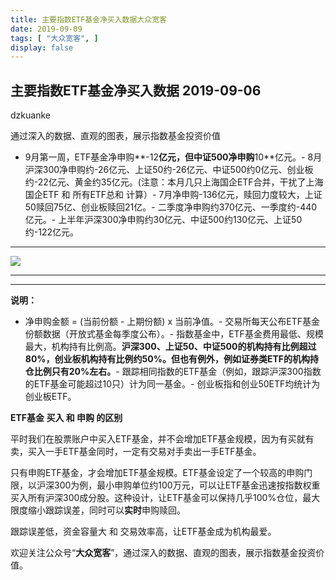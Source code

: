 ```yaml
---
title: 主要指数ETF基金净买入数据大众宽客
date: 2019-09-09
tags: [ "大众宽客", ]
display: false
---
```



## 主要指数ETF基金净买入数据 2019-09-06




dzkuanke




通过深入的数据、直观的图表，展示指数基金投资价值

- 9月第一周，ETF基金净申购**-12**亿元，但中证500净申购**10**亿元。- 8月沪深300净申购约-26亿元、上证50约-26亿元、中证500约0亿元、创业板约-22亿元、黄金约35亿元。(注意：本月几只上海国企ETF合并，干扰了上海国企ETF 和 所有ETF总和 计算）- 7月净申购-136亿元，赎回力度较大，上证50赎回75亿、创业板赎回21亿。- 二季度净申购约370亿元、一季度约-440亿元。- 上半年沪深300净申购约30亿元、中证500约130亿元、上证50约-122亿元。


****

<img class="rich_pages" data-ratio="1.4282608695652175" data-s="300,640" src="https://mmbiz.qpic.cn/mmbiz_png/PKw3FQPmhIgrZpuGtz3RIl3lvNVucOb11RjNPlkJuZx9ugw3Xp0tbc3lbyzbpM1rnoIHy1SxgvNzextldxzV1g/640?wx_fmt=png" data-type="png" data-w="920" style="">

****

****

**说明：**
- 净申购金额 = (当前份额 - 上期份额) x 当前净值。- 交易所每天公布ETF基金份额数据（开放式基金每季度公布）。- 指数基金中，ETF基金费用最低、规模最大，机构持有比例高。**沪深300、上证50、中证500的机构持有比例超过80%，创业板机构持有比例约50%。但也有例外，例如证券类ETF的机构持仓比例只有20%左右。**- 跟踪相同指数的ETF基金（例如，跟踪沪深300指数的ETF基金可能超过10只）计为同一基金。- 创业板指和创业50ETF均统计为创业板ETF。






**ETF基金 买入 和 申购 的区别**



平时我们在股票账户中买入ETF基金，并不会增加ETF基金规模，因为有买就有卖，买入一手ETF基金同时，一定有交易对手卖出一手ETF基金。



只有申购ETF基金，才会增加ETF基金规模。ETF基金设定了一个较高的申购门限，以沪深300为例，最小申购单位约100万元，可以让ETF基金迅速按指数权重买入所有沪深300成分股。这种设计，让ETF基金可以保持几乎100%仓位，最大限度缩小跟踪误差，同时可以**实时**申购赎回。



跟踪误差低，资金容量大&nbsp;和 交易效率高，让ETF基金成为机构最爱。





欢迎关注公众号“**大众宽客**”，通过深入的数据、直观的图表，展示指数基金投资价值。









